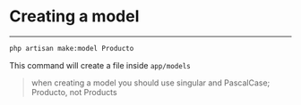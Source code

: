 # Creating a model
---
```sh
php artisan make:model Producto
```
This command will create a file inside `app/models`

> when creating a model you should use singular and PascalCase; Producto, not Products


